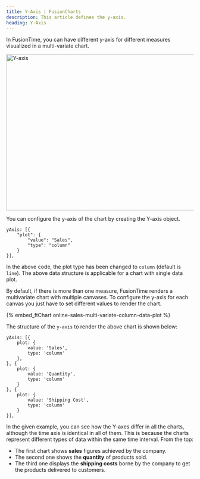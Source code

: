 ```yaml
---
title: Y-Axis | FusionCharts
description: This article defines the y-axis.
heading: Y-Axis
---
```


In FusionTime, you can have different y-axis for different measures visualized in a multi-variate chart.

<img src="{% site.baseurl %}/images/fusiontime-component-y-axis.png" alt="Y-axis" width="700" height="420">

You can configure the y-axis of the chart by creating the Y-axis object.

```
yAxis: [{
    "plot": {
        "value": "Sales",
        "type": "column"
    }
}],
```

In the above code, the plot type has been changed to `column` (default is `line`). The above data structure is applicable for a chart with single data plot.

By default, if there is more than one measure, FusionTime renders a multivariate chart with multiple canvases. To configure the y-axis for each canvas you just have to set different values to render the chart.

{% embed_ftChart online-sales-multi-variate-column-data-plot %}

The structure of the `y-axis` to render the above chart is shown below:

```
yAxis: [{
    plot: {
        value: 'Sales',
        type: 'column'
    },
}, {
    plot: {
        value: 'Quantity',
        type: 'column'
    }
}, {
    plot: {
        value: 'Shipping Cost',
        type: 'column'
    }
}],
```

In the given example, you can see how the Y-axes differ in all the charts, although the time axis is identical in all of them. This is because the charts represent different types of data within the same time interval. From the top: 

* The first chart shows **sales** figures achieved by the company.
* The second one shows the **quantity** of products sold.
* The third one displays the **shipping costs** borne by the company to get the products delivered to customers.